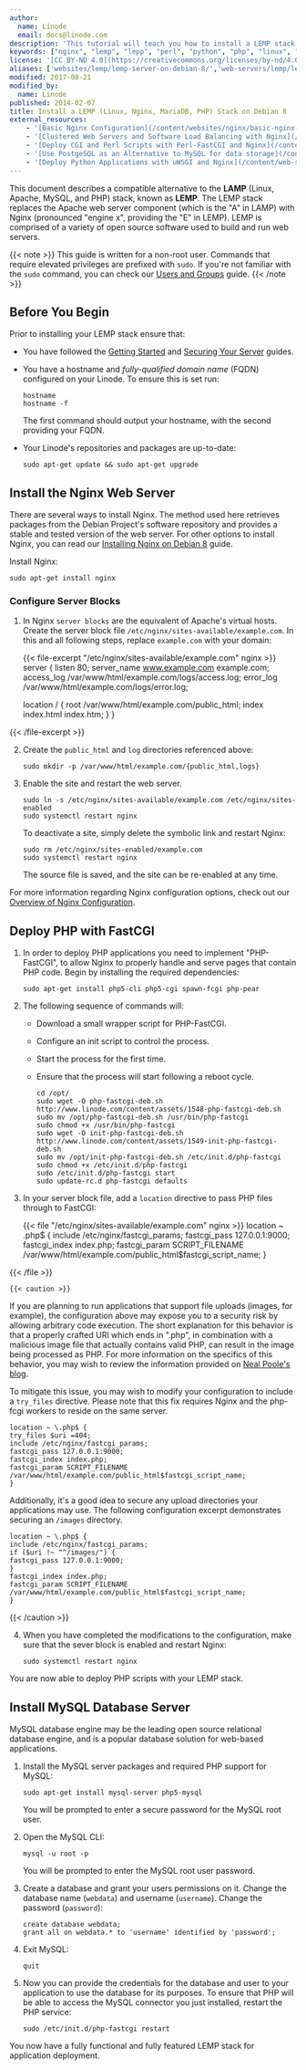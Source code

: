 ```yaml
---
author:
  name: Linode
  email: docs@linode.com
description: 'This tutorial will teach you how to install a LEMP stack to serve websites and applications on Debian 8.'
keywords: ["nginx", "lemp", "lepp", "perl", "python", "php", "linux", "web applications"]
license: '[CC BY-ND 4.0](https://creativecommons.org/licenses/by-nd/4.0)'
aliases: ['websites/lemp/lemp-server-on-debian-8/','web-servers/lemp/lemp-server-on-debian-8/']
modified: 2017-08-21
modified_by:
  name: Linode
published: 2014-02-07
title: Install a LEMP (Linux, Nginx, MariaDB, PHP) Stack on Debian 8
external_resources:
    - '[Basic Nginx Configuration](/content/websites/nginx/basic-nginx-configuration)'
    - '[Clustered Web Servers and Software Load Balancing with Nginx](/content/uptime/loadbalancing/how-to-use-nginx-as-a-front-end-proxy-server-and-software-load-balancer)'
    - '[Deploy CGI and Perl Scripts with Perl-FastCGI and Nginx](/content/web-servers/nginx/perl-fastcgi/debian-6-squeeze)'
    - '[Use PostgeSQL as an Alternative to MySQL for data storage](/content/databases/postgresql/debian-6-squeeze)'
    - '[Deploy Python Applications with uWSGI and Nginx](/content/web-servers/nginx/python-uwsgi/debian-6-squeeze)'
---
```


This document describes a compatible alternative to the **LAMP** (Linux, Apache, MySQL, and PHP) stack, known as **LEMP**. The LEMP stack replaces the Apache web server component (which is the "A" in LAMP) with Nginx (pronounced "engine x", providing the "E" in LEMP). LEMP is comprised of a variety of open source software used to build and run web servers.

{{< note >}}
This guide is written for a non-root user. Commands that require elevated privileges are prefixed with `sudo`. If you're not familiar with the `sudo` command, you can check our [Users and Groups](/content/tools-reference/linux-users-and-groups) guide.
{{< /note >}}

## Before You Begin

Prior to installing your LEMP stack ensure that:

-   You have followed the [Getting Started](/content/getting-started) and [Securing Your Server](/content/security/securing-your-server) guides.
-   You have a hostname and *fully-qualified domain name* (FQDN) configured on your Linode. To ensure this is set run:

        hostname
        hostname -f

    The first command should output your hostname, with the second providing your FQDN.

-   Your Linode's repositories and packages are up-to-date:

        sudo apt-get update && sudo apt-get upgrade

## Install the Nginx Web Server

There are several ways to install Nginx. The method used here retrieves packages from the Debian Project's software repository and provides a stable and tested version of the web server. For other options to install Nginx, you can read our [Installing Nginx on Debian 8](/content/websites/nginx/nginx-web-server-debian-8) guide.

Install Nginx:

    sudo apt-get install nginx

### Configure Server Blocks

1.  In Nginx `server blocks` are the equivalent of Apache's virtual hosts. Create the server block file `/etc/nginx/sites-available/example.com`. In this and all following steps, replace `example.com` with your domain:

    {{< file-excerpt "/etc/nginx/sites-available/example.com" nginx >}}
server {
    listen   80;
    server_name www.example.com example.com;
    access_log /var/www/html/example.com/logs/access.log;
    error_log /var/www/html/example.com/logs/error.log;

    location / {
        root   /var/www/html/example.com/public_html;
        index  index.html index.htm;
    }
}

{{< /file-excerpt >}}



2.  Create the `public_html` and `log` directories referenced above:

        sudo mkdir -p /var/www/html/example.com/{public_html,logs}

3.  Enable the site and restart the web server.

        sudo ln -s /etc/nginx/sites-available/example.com /etc/nginx/sites-enabled
        sudo systemctl restart nginx

    To deactivate a site, simply delete the symbolic link and restart Nginx:

        sudo rm /etc/nginx/sites-enabled/example.com
        sudo systemctl restart nginx

    The source file is saved, and the site can be re-enabled at any time.

For more information regarding Nginx configuration options, check out our [Overview of Nginx Configuration](/content/websites/nginx/basic-nginx-configuration).

## Deploy PHP with FastCGI

1.  In order to deploy PHP applications you need to implement "PHP-FastCGI", to allow Nginx to properly handle and serve pages that contain PHP code. Begin by installing the required dependencies:

        sudo apt-get install php5-cli php5-cgi spawn-fcgi php-pear

2.  The following sequence of commands will:

    * Download a small wrapper script for PHP-FastCGI.
    * Configure an init script to control the process.
    * Start the process for the first time.
    * Ensure that the process will start following a reboot cycle.

          cd /opt/
          sudo wget -O php-fastcgi-deb.sh http://www.linode.com/content/assets/1548-php-fastcgi-deb.sh
          sudo mv /opt/php-fastcgi-deb.sh /usr/bin/php-fastcgi
          sudo chmod +x /usr/bin/php-fastcgi
          sudo wget -O init-php-fastcgi-deb.sh http://www.linode.com/content/assets/1549-init-php-fastcgi-deb.sh
          sudo mv /opt/init-php-fastcgi-deb.sh /etc/init.d/php-fastcgi
          sudo chmod +x /etc/init.d/php-fastcgi
          sudo /etc/init.d/php-fastcgi start
          sudo update-rc.d php-fastcgi defaults

3.  In your server block file, add a `location` directive to pass PHP files through to FastCGI:

    {{< file "/etc/nginx/sites-available/example.com" nginx >}}
location ~ \.php$ {
    include /etc/nginx/fastcgi_params;
    fastcgi_pass  127.0.0.1:9000;
    fastcgi_index index.php;
    fastcgi_param SCRIPT_FILENAME /var/www/html/example.com/public_html$fastcgi_script_name;
}

{{< /file >}}


    {{< caution >}}
If you are planning to run applications that support file uploads (images, for example), the configuration above may expose you to a security risk by allowing arbitrary code execution. The short explanation for this behavior is that a properly crafted URI which ends in ".php", in combination with a malicious image file that actually contains valid PHP, can result in the image being processed as PHP. For more information on the specifics of this behavior, you may wish to review the information provided on [Neal Poole's blog](https://nealpoole.com/blog/2011/04/setting-up-php-fastcgi-and-nginx-dont-trust-the-tutorials-check-your-configuration/).

To mitigate this issue, you may wish to modify your configuration to include a `try_files` directive. Please note that this fix requires Nginx and the php-fcgi workers to reside on the same server.

~~~ nginx
location ~ \.php$ {
try_files $uri =404;
include /etc/nginx/fastcgi_params;
fastcgi_pass 127.0.0.1:9000;
fastcgi_index index.php;
fastcgi_param SCRIPT_FILENAME /var/www/html/example.com/public_html$fastcgi_script_name;
}
~~~

Additionally, it's a good idea to secure any upload directories your applications may use. The following configuration excerpt demonstrates securing an `/images` directory.

~~~ nginx
location ~ \.php$ {
include /etc/nginx/fastcgi_params;
if ($uri !~ "^/images/") {
fastcgi_pass 127.0.0.1:9000;
}
fastcgi_index index.php;
fastcgi_param SCRIPT_FILENAME /var/www/html/example.com/public_html$fastcgi_script_name;
}
~~~
{{< /caution >}}

4.  When you have completed the modifications to the configuration, make sure that the sever block is enabled and restart Nginx:

        sudo systemctl restart nginx

You are now able to deploy PHP scripts with your LEMP stack.

## Install MySQL Database Server

MySQL database engine may be the leading open source relational database engine, and is a popular database solution for web-based applications.

1.  Install the MySQL server packages and required PHP support for MySQL:

        sudo apt-get install mysql-server php5-mysql

    You will be prompted to enter a secure password for the MySQL root user.

2.  Open the MySQL CLI:

        mysql -u root -p

    You will be prompted to enter the MySQL root user password.

3.  Create a database and grant your users permissions on it. Change the database name (`webdata`) and username (`username`). Change the password (`password`):

        create database webdata;
        grant all on webdata.* to 'username' identified by 'password';

4.  Exit MySQL:

        quit

5.  Now you can provide the credentials for the database and user to your application to use the database for its purposes. To ensure that PHP will be able to access the MySQL connector you just installed, restart the PHP service:

        sudo /etc/init.d/php-fastcgi restart

You now have a fully functional and fully featured LEMP stack for application deployment.

